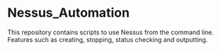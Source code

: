 # Nessus_Automation
This repository contains scripts to use Nessus from the command line. Features such as creating, stopping, status checking and outputting.
